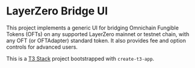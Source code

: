 # LayerZero Bridge UI

This project implements a generic UI for bridging Omnichain Fungible Tokens (OFTs) on any supported LayerZero mainnet or testnet chain, with any OFT (or OFTAdapter) standard token. It also provides fee and option controls for advanced users.

This is a [T3 Stack](https://create.t3.gg/) project bootstrapped with `create-t3-app`.
